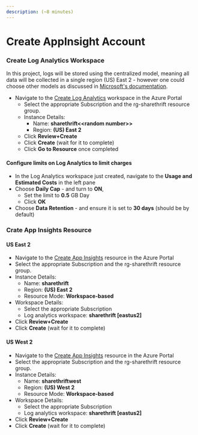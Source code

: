 ```yaml
---
description: (~8 minutes)
---
```


# Create AppInsight Account

### Create Log Analytics Workspace

In this project, logs will be stored using the centralized model, meaning all data will be collected in a single region (US) East 2 - however one could choose other models as discussed in [Microsoft's documentation](https://docs.microsoft.com/en-us/azure/azure-monitor/platform/design-logs-deployment).

* Navigate to the [Create Log Analytics](https://portal.azure.com/#create/Microsoft.LogAnalyticsOMS) workspace in the Azure Portal
  * Select the appropriate Subscription and the rg-sharethrift resource group.
  * Instance Details:
    * Name: **sharethrift<\<random number>>**
    * Region: **(US) East 2**
  * Click **Review+Create**
  * Click **Create** (wait for it to complete)
  * Click **Go to Resource** once completed

#### Configure limits on Log Analytics to limit charges

* In the Log Analytics workspace just created, navigate to the **Usage and Estimated Costs** in the left pane
* Choose **Daily Cap** - and turn to **ON**,&#x20;
  * Set the limit to **0.5** GB Day
  * Click **OK**
* Choose **Data Retention** - and ensure it is set to **30 days** (should be by default)

### Crate App Insights Resource

#### US East 2

* Navigate to the [Create App Insights](https://portal.azure.com/#create/Microsoft.AppInsights) resource in the Azure Portal
* Select the appropriate Subscription and the rg-sharethrift resource group.
* Instance Details:
  * Name: **sharethrift**
  * Region: **(US) East 2**
  * Resource Mode: **Workspace-based**&#x20;
* Workspace Details:
  * Select the appropriate Subscription
  * Log analytics workspace: **sharethrift \[eastus2]**
* Click **Review+Create**
* Click **Create** (wait for it to complete)

#### US West 2

* Navigate to the [Create App Insights](https://portal.azure.com/#create/Microsoft.AppInsights) resource in the Azure Portal
* Select the appropriate Subscription and the rg-sharethrift resource group.
* Instance Details:
  * Name: **sharethriftwest**
  * Region: **(US) West 2**
  * Resource Mode: **Workspace-based**&#x20;
* Workspace Details:
  * Select the appropriate Subscription
  * Log analytics workspace: **sharethrift \[eastus2]**
* Click **Review+Create**
* Click **Create** (wait for it to complete)
